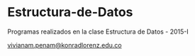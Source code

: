 # Estructura-de-Datos
Programas realizados en la clase Estructura de Datos - 2015-I

vivianam.penam@konradlorenz.edu.co
